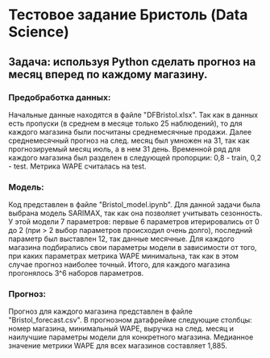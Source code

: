 # Тестовое задание Бристоль (Data Science)
## Задача: используя Python сделать прогноз на месяц вперед по каждому магазину.
### Предобработка данных:
Начальные данные находятся в файле "DFBristol.xlsx".
Так как в данных есть пропуски (в среднем в месяце только 25 наблюдений), то для каждого магазина были посчитаны среднемесячные продажи.
Далее среднемесячный прогноз на след. месяц был умножен на 31, так как прогнозируемый месяц июль, а в нем 31 день.
Временной ряд для каждого магазина был разделен в следующей пропорции: 0,8 - train, 0,2 - test. Метрика WAPE считалась на test.
### Модель:
Код представлен в файле "Bristol_model.ipynb".
Для данной задачи была выбрана модель SARIMAX, так как она позволяет учитывать сезонность.
У этой модели 7 параметров: первые 6 параметров итерировались от 0 до 2 (при > 2 выбор параметров происходил очень долго), последний параметр был выставлен 12, так данные месячные.
Для каждого магазина подбирались свои параметры модели в зависимости от того, при каких параметрах метрика WAPE минимальна, так как в этом случае прогноз наиболее точный.
Итого, для каждого магазина прогонялось 3^6 наборов параметров.

### Прогноз:
Прогноз для каждого магазина представлен в файле "Bristol_forecast.csv". 
В прогнозном датафрейме следующие столбцы: номер магазина, минимальный WAPE, выручка на след. месяц и наилучшие параметры модели для конкретного магазина.
Медианное значение метрики  WAPE для всех магазинов составляет 1,885.
